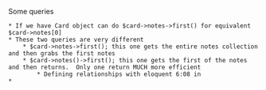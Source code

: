 Some queries

    * If we have Card object can do $card->notes->first() for equivalent $card->notes[0]
    * These two queries are very different
        * $card->notes->first(); this one gets the entire notes collection and then grabs the first notes
        * $card->notes()->first(); this one gets the first of the notes and then returns.  Only one return MUCH more efficient  
            * Defining relationships with eloquent 6:08 in 
    *